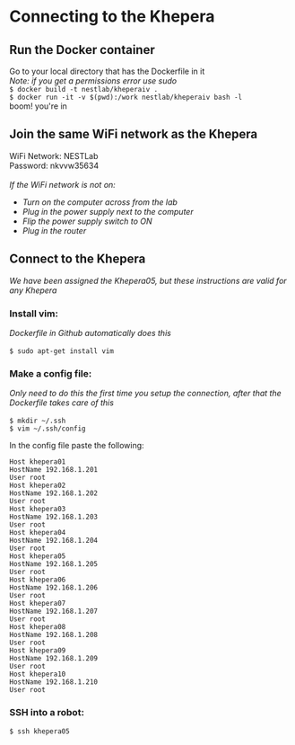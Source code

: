 # Connecting to the Khepera

## Run the Docker container
Go to your local directory that has the Dockerfile in it <br />
*Note: if you get a permissions error use sudo* <br />
`$ docker build -t nestlab/kheperaiv .` <br />
`$ docker run -it -v $(pwd):/work nestlab/kheperaiv bash -l` <br />
boom! you're in

## Join the same WiFi network as the Khepera
WiFi Network: NESTLab <br />
Password: nkvvw35634 <br /><br />
*If the WiFi network is not on:* 
- *Turn on the computer across from the lab*
- *Plug in the power supply next to the computer*
- *Flip the power supply switch to ON*
- *Plug in the router*

## Connect to the Khepera
*We have been assigned the Khepera05, but these instructions are valid for any Khepera*

### Install vim:
*Dockerfile in Github automatically does this* <br /><br />
`$ sudo apt-get install vim`

### Make a config file:
*Only need to do this the first time you setup the connection, after that the Dockerfile takes care of this* <br /><br />
`$ mkdir ~/.ssh` <br />
`$ vim ~/.ssh/config` 

In the config file paste the following: <br />
``` 
Host khepera01
HostName 192.168.1.201
User root
Host khepera02
HostName 192.168.1.202
User root
Host khepera03
HostName 192.168.1.203
User root
Host khepera04
HostName 192.168.1.204
User root
Host khepera05
HostName 192.168.1.205
User root
Host khepera06
HostName 192.168.1.206
User root
Host khepera07
HostName 192.168.1.207
User root
Host khepera08
HostName 192.168.1.208
User root
Host khepera09
HostName 192.168.1.209
User root
Host khepera10
HostName 192.168.1.210
User root 
```
### SSH into a robot:
`$ ssh khepera05`
